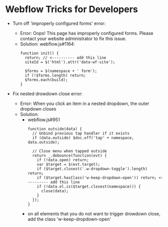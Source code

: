 # Webflow Tricks for Developers

- Turn off 'improperly configured forms' error:
  - Error:
    Oops! This page has improperly configured forms. Please contact your website administrator to fix this issue.
  - Solution:
    webflow.js#1164:
    ```
    function init() {
      return; // <---------- add this line
      siteId = $('html').attr('data-wf-site');

      $forms = $(namespace + ' form');
      if (!$forms.length) return;
      $forms.each(build);
    }
    ```

- Fix nested drowdown close error:
  - Error:
    When you click an item in a nested dropdown, the outer dropdown closes
  - Solution:
    - webflow.js#951
      ```
      function outside(data) {
        // Unbind previous tap handler if it exists
        if (data.outside) $doc.off('tap' + namespace, data.outside);

        // Close menu when tapped outside
        return _.debounce(function(evt) {
          if (!data.open) return;
          var $target = $(evt.target);
          if ($target.closest('.w-dropdown-toggle').length) return;
          if ($target.hasClass('w-keep-dropdown-open')) return; <---------- add this line
          if (!data.el.is($target.closest(namespace))) {
            close(data);
          }
        });
      }
      ```
    - on all elements that you do not want to trigger drowdown close, add the
      class 'w-keep-dropdown-open'
